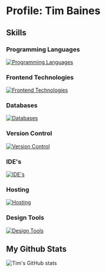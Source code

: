 # Profile: Tim Baines

## Skills

### Programming Languages
[![Programming Languages](https://skillicons.dev/icons?i=js,&perline=3)](https://skillicons.dev)
### Frontend Technologies
[![Frontend Technologies](https://skillicons.dev/icons?i=html,css,bootstrap,nextjs,react,vite,tailwind,sass,wordpress,jquery,&perline=6)](https://skillicons.dev)
### Databases
[![Databases](https://skillicons.dev/icons?i=firebase,supabase,&perline=3)](https://skillicons.dev)
### Version Control
[![Version Control](https://skillicons.dev/icons?i=git,github,&perline=3)](https://skillicons.dev) 
### IDE's
[![IDE's](https://skillicons.dev/icons?i=webstorm,phpstorm,&perline=3)](https://skillicons.dev)
### Hosting
[![Hosting](https://skillicons.dev/icons?i=netlify,vercel,&perline=3)](https://skillicons.dev)
### Design Tools
[![Design Tools](https://skillicons.dev/icons?i=figma,ps,ai,&perline=3)](https://skillicons.dev)

## My Github Stats
![Tim's GitHub stats](https://github-readme-stats.vercel.app/api?username=timbaines&show_icons=true&theme=dark)

<!--

## Hi there 👋
**Timbaines/Timbaines** is a ✨ _special_ ✨ repository because its `README.md` (this file) appears on your GitHub profile.

Here are some ideas to get you started:

- 🔭 I’m currently working on ...
- 🌱 I’m currently learning ...
- 👯 I’m looking to collaborate on ...
- 🤔 I’m looking for help with ...
- 💬 Ask me about ...
- 📫 How to reach me: ...
- 😄 Pronouns: ...
- ⚡ Fun fact: ...
-->
